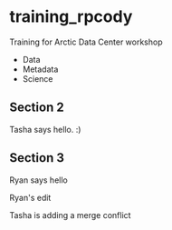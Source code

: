# training_rpcody
Training for Arctic Data Center workshop

- Data
- Metadata
- Science

## Section 2
Tasha says hello. :)

## Section 3
Ryan says hello

Ryan's edit

Tasha is adding a merge conflict

